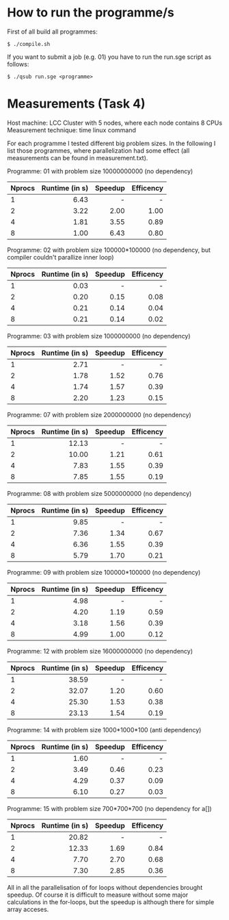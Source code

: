 How to run the programme/s
==========================

First of all build all programmes:

    $ ./compile.sh
    
If you want to submit a job (e.g. 01) you have to run the run.sge script as follows:

    $ ./qsub run.sge <programme>
    
Measurements (Task 4)
=====================

Host machine: LCC Cluster with 5 nodes, where each node contains 8 CPUs
Measurement technique: time linux command

For each programme I tested different big problem sizes.
In the following I list those programmes, where parallelization had some effect (all measurements can be found in measurement.txt).

Programme: 01 with problem size 10000000000 (no dependency)

Nprocs | Runtime (in s) | Speedup | Efficency
:------|---------------:|--------:|---------:
1      |           6.43	|       - |         -
2      |           3.22 |    2.00 |      1.00
4      |           1.81 |    3.55 |      0.89
8      |           1.00 |    6.43 |      0.80


Programme: 02 with problem size 100000\*100000 (no dependency, but compiler couldn't parallize inner loop)

Nprocs | Runtime (in s) | Speedup | Efficency
:------|---------------:|--------:|---------:
1      |           0.03 |       - |         -
2      |           0.20 |    0.15 |      0.08  
4      |           0.21 |    0.14 |	 0.04
8      |           0.21 |    0.14 |	 0.02


Programme: 03 with problem size 1000000000 (no dependency)

Nprocs | Runtime (in s) | Speedup | Efficency
:------|---------------:|--------:|---------:
1      |           2.71 |       - |         -
2      |           1.78 |    1.52 |      0.76  
4      |           1.74 |    1.57 |	 0.39
8      |           2.20 |    1.23 |	 0.15


Programme: 07 with problem size 2000000000 (no dependency)

Nprocs | Runtime (in s) | Speedup | Efficency
:------|---------------:|--------:|---------:
1      |          12.13 |       - |         -
2      |          10.00 |    1.21 |      0.61  
4      |           7.83 |    1.55 |	 0.39
8      |           7.85 |    1.55 |	 0.19


Programme: 08 with problem size 5000000000 (no dependency)

Nprocs | Runtime (in s) | Speedup | Efficency
:------|---------------:|--------:|---------:
1      |           9.85 |       - |         -
2      |           7.36 |    1.34 |      0.67  
4      |           6.36 |    1.55 |	 0.39
8      |           5.79 |    1.70 |	 0.21


Programme: 09 with problem size 100000\*100000 (no dependency)

Nprocs | Runtime (in s) | Speedup | Efficency
:------|---------------:|--------:|---------:
1      |           4.98 |       - |         -
2      |           4.20 |    1.19 |      0.59  
4      |           3.18 |    1.56 |	 0.39
8      |           4.99 |    1.00 |	 0.12


Programme: 12 with problem size 16000000000 (no dependency)

Nprocs | Runtime (in s) | Speedup | Efficency
:------|---------------:|--------:|---------:
1      |          38.59 |       - |         -
2      |          32.07 |    1.20 |      0.60  
4      |          25.30 |    1.53 |	 0.38
8      |          23.13 |    1.54 |	 0.19


Programme: 14 with problem size 1000\*1000\*100 (anti dependency)

Nprocs | Runtime (in s) | Speedup | Efficency
:------|---------------:|--------:|---------:
1      |           1.60 |       - |         -
2      |           3.49 |    0.46 |      0.23
4      |           4.29 |    0.37 |	 0.09
8      |           6.10 |    0.27 |	 0.03


Programme: 15 with problem size 700\*700\*700 (no dependency for a[])

Nprocs | Runtime (in s) | Speedup | Efficency
:------|---------------:|--------:|---------:
1      |          20.82 |       - |         -
2      |          12.33 |    1.69 |      0.84
4      |           7.70 |    2.70 |	 0.68
8      |           7.30 |    2.85 |	 0.36


All in all the parallelisation of for loops without dependencies brought speedup. 
Of course it is difficult to measure without some major calculations in the for-loops, but the speedup is although there for simple array acceses.

